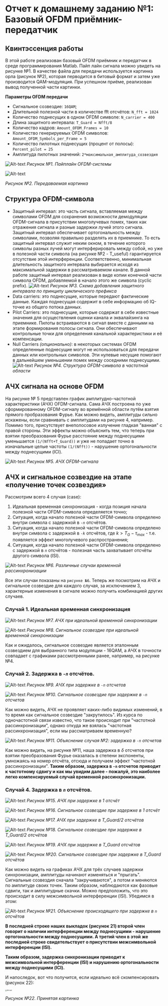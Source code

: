 # Отчет к домашнему заданию №1: Базовый OFDM приёмник-передатчик

## Квинтэссенция работы
В этой работе реализован базовый OFDM приёмник и передатчик в среде программирования Matlab. Пайп лайн сигнала можно увидеть на рисунке №1. В качестве файла для передачи используется картинка орла (рисунок №2), которая перводится в битовый формат и затем уже производится QAM-модуляция. При успешном приёме, реализован вывод полученной части картинки.

**Параметры OFDM передачи**
* Сигнальное созвездие: `16QAM`;
* Длительной полезной части в количестве fft отсчётов: `N_fft = 1024`
* Количество поднесущих в одном OFDM символе: `N_carrier = 400`
* Длина защитного интервала: `T_Guard = Nfft/8`
* Количество кадров: `Amount_OFDM_Frames = 10`
* Количество генерируемых OFDM символов: `Amount_OFDM_Symbols_per_Frame = 5`
* Количество пилотных поднесущих (процент от полосы):
`Percent_pilot = 25`
* Амплитуда пилотных значений:
`2*максимальная_амплитуда_созвездия`

![Alt-text](<graphs/task1.png>)
_Рисунок №1. Пайплайн OFDM-системы_

![Alt-text](<graphs/eagle.jpg>)

_Рисунок №2. Передаваемая картинка_
## Cтруктура OFDM-символа
* Защитный интервал: это часть сигнала, вставляемая между символами OFDM для сохранения возможности демодуляции OFDM-сигнала в присутствии многолучевых помех, таких как отражения сигнала и разные задержки лучей этого сигнала. Защитный интервал обеспечивает ортогональность между символами, позволяя правильно разделять их в приемнике. То есть защитный интервал служит неким окном, в течение которого символы разных лучей могут интерферировать между собой, но уже в полезной части символа (на рисунке №2 - T_useful) гарантируется отсутствие этой интерференции. Соответственно, минимальная длительность защитного интервала выбирается исходя из максимальной задержки в рассматриваемом канале. В данной работе защитный интервал реализован в виде копии конечной части символа OFDM, добавляемой в начало этого же символа (cyclic prefix).
![Alt-text](<graphs/GI.png>)
_Рисунок №3. Схема добавления защитного интервала по принципу циклического префикса_
* Data carriers: это поднесущие, которые передают фактические данные. Каждая поднесущая содержит в себе информацию об IQ-точке из общего потока данных.
* Pilot Carriers: это поднесущие, которые содержат в себе известные значения для осуществления оценки канала и эквалайзинга на приемнике. Пилоты встраиваются в сигнал вместе с данными на этапе формирования полосы сигнала. Они обеспечивают контрольные точки для определения канальной характеристики и её компенсации.
* Null Carriers _(опционально)_: в некоторых системах OFDM определенные поднесущие могут не использоваться для передачи данных или контрольных символов. Эти нулевые несущие помогают в дальнейшем уменьшении помех между соседними поднесущими.
![Alt-text](<graphs/symbol_structure_2.png>)
_Рисунок №4. Структура OFDM-символа в частотной области_

## АЧХ сигнала на основе OFDM
На рисунке № 5 представлен график амплитудно-частотной характеристики (АЧХ) OFDM-сигнала. Сама АЧХ построена по уже сформированному OFDM-сигналу во времённой области путём взятия прямого пробразования Фурье. Как можно видеть, амплитуды сильно искажены, если сравнивать с амплитудами на рисунке 4, например. Помимо того, присутствует внеполосовое излучение гладкая "ванная" с правой стороны. Эти эффекты можно объяснить тем, что теперь при взятии преобразования Фурье расстояние между поднесущими уменьшается `(1/(Nfft+T_Guard))` и уже не попадает точно в изначальные целые частоты `(1/(Nfft))` - нарушение ортогональности между поднесущими (ICI).


![Alt-text](<graphs/achx.png>)
_Рисунок №5. АЧХ OFDM-сигнала_

## АЧХ и сигнальное созвездие на этапе «получение точек созвездия»
Рассмотрим всего 4 случая (case): 
1. Идеальная временная синхронизация - когда позиция начала полезной части OFDM-символа определяется точно;
2. Ситуация, когда начало полезной части OFDM-символа определено внутри символа с задержкой в _`-n`_ отсчётов.
3. Ситуация, когда начало полезной части OFDM-символа определено внутри символа с задержкой в _`-k`_ отсчётов, где $k>T_G-\tau_{max}$ - т.е. появляется эффект многолучевого распространения;
4. Ситуация, когда начало полезной части OFDM-символа определено с задержкой в _`n`_ отсчётов - полезная часть захватывает отсчёты другого символа (ISI).

![Alt-text](<graphs/cases.png>)
_Рисунок №6. Различные случаи временной рассинхронизации_

Все эти случаи показаны на `рисунке №6`. Теперь же посмотрим на АЧХ и сигнальное созвездие для каждого случая, за исключением 3, характерные изменения в сигнале можно получить комбинацией других случаев.

### Случай 1. Идеальная временная синхронизация
![Alt-text](<graphs/achx1.png>)
_Рисунок №7. АЧХ при идеальной временной синхронизации_

![Alt-text](<graphs/scatter1.png>)
_Рисунок №8. Сигнальное созвездие при идеальной временной синхронизации_

Как и ожидалось, сигнальное созвездие является эталонным созвездием для выбранного типа модуляции - 16QAM, а АЧХ в точности совпадает с графиками рассмотренными ранее, например, на рисунке №4.

### Случай 2. Задержка в _`-n`_ отсчётов.
![Alt-text](<graphs/achx2.png>)
_Рисунок №9. АЧХ при задержке в `-n` отсчетов_

![Alt-text](<graphs/scatter2.png>)
_Рисунок №10. Сигнальное созвездие при задержке в `-n` отсчетов_

Как можно видеть, АЧХ не проявляет каких-либо видимых изменений, в то время как сигнальное созвездие "закрутилось". Из курса по одночастотной связи известно, что такое происходит при "частотной рассинхронизации", однако откуда же взялась "частотная рассинхронизация", если мы рассматриваем временную?

![Alt-text](<graphs/case2.png>)
_Рисунок №11. Объяснение случая №2: задержка в `-n` отсчетов_

Как можно видеть, на рисунке №11, наша задержка в $\delta$ отсчетов при взятии преобразования Фурье оказалась в степени экспоненты, умножаясь на номер отсчёта, отсюда и получаем эффект "частотной рассинхронизации". 
**Таким образом, задержка в `-n` отсчетов приводит к частотному сдвигу и как мы увидим далее - пожалуй, это наиболее легко компенсируемый случай временной рассинхронизации.**

### Случай 4. Задержка в _`n`_ отсчётов.
![Alt-text](<graphs/achx4.png>)
_Рисунок №15. АЧХ при задержке в 1 отсчёт_

![Alt-text](<graphs/scatter4.png>)
_Рисунок №16. Сигнальное созвездие при задержке в 1 отсчёт_

![Alt-text](<graphs/achx4_1.png>)
_Рисунок №17. АЧХ при задержке в T_Guard/2 отсчётов_

![Alt-text](<graphs/scatter4_1.png>)
_Рисунок №18. Сигнальное созвездие при задержке в T_Guard/2 отсчётов_

![Alt-text](<graphs/achx4_2.png>)
_Рисунок №19. АЧХ при задержке в T_Guard отсчётов_

![Alt-text](<graphs/scatter4_2.png>)
_Рисунок №20. Сигнальное созвездие при задержке в T_Guard отсчётов_

Как можно видеть на графиках АЧХ для трёх случаев задержки синхронизации, амплитуды начинают изменяться и "прыгать". Сигнальные созвездия сначала "закручиваются", а потом и меняются по амплитуде своих точек. Таким образом, наблюдаются как фазовые сдвиги, так и амплитудные скачки. Можно предположить, что это происходит в силу межсимвольной интерференции (ISI). Убедимся в этом:

![Alt-text](<graphs/case4.png>)
_Рисунок №21. Объяснение происходящего при задержке в _`n`_ отсчётов_

**В последней строке наших выкладок (рисунок 21) второй член говорит о наличии интерференции между поднесущими - нарушение ортогональности между поднесущими. А третий член в этой же последней строке свидетельствует о присутствии межсимвольной интерференции (ISI).**

**Таким образом, задержка синхронизации приводит к межсимвольной интерференции (ISI) и нарушению ортогональности между поднесущими (ICI).**


И напоследок, вот что получится, если идеально всё скомпенсировать (рисунок 22):

<img src="graphs/rx_pic.png" alt="Alt-text" style="zoom: 33%;" />

_Рисунок №22. Принятая картинка_
